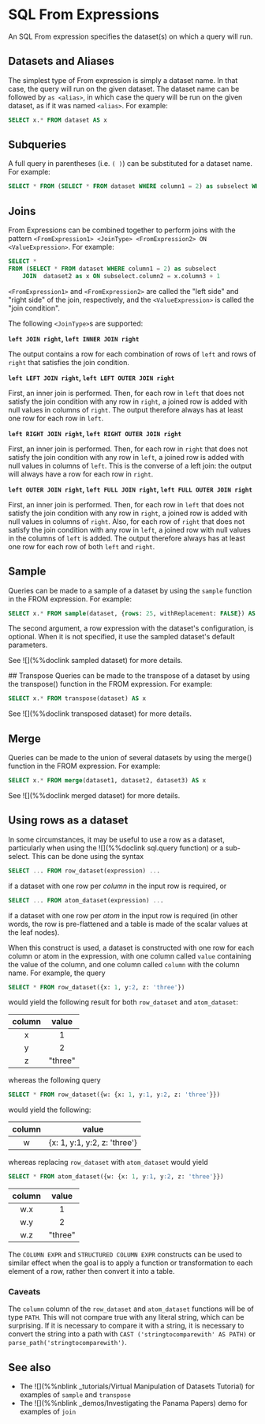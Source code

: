 # SQL From Expressions

An SQL From expression specifies the dataset(s) on which a query will run.

## Datasets and Aliases

The simplest type of From expression is simply a dataset name.  In that
case, the query will run on the given dataset. The dataset name can be followed by `as <alias>`, in which case the query will be run on the given dataset, as if it was named `<alias>`. For example:

```sql
SELECT x.* FROM dataset AS x
```

## Subqueries

A full query in parentheses (i.e. `( )`) can be substituted for a dataset name. For example:

```sql
SELECT * FROM (SELECT * FROM dataset WHERE column1 = 2) as subselect WHERE column2 = 4'
```

## Joins

From Expressions can be combined together to perform joins with the pattern `<FromExpression1> <JoinType> <FromExpression2> ON <ValueExpression>`. For example:

```sql
SELECT * 
FROM (SELECT * FROM dataset WHERE column1 = 2) as subselect 
    JOIN  dataset2 as x ON subselect.column2 = x.column3 + 1

```

`<FromExpression1>` and `<FromExpression2>` are called the "left side" and "right side" of the join, respectively, and the `<ValueExpression>` is called the "join condition".

The following `<JoinType>`s are supported:

**`left JOIN right`, `left INNER JOIN right`**

The output contains a row for each combination of rows of `left` and rows of `right` that satisfies the join condition.

**`left LEFT JOIN right`, `left LEFT OUTER JOIN right`**

First, an inner join is performed. Then, for each row in `left` that does not satisfy the join condition with any row in `right`, a joined row is added with null values in columns of `right`. The output therefore always has at least one row for each row in `left`.

**`left RIGHT JOIN right`, `left RIGHT OUTER JOIN right`**

First, an inner join is performed. Then, for each row in `right` that does not satisfy the join condition with any row in `left`, a joined row is added with null values in columns of `left`. This is the converse of a left join: the output will always have a row for each row in `right`.

**`left OUTER JOIN right`, `left FULL JOIN right`, `left FULL OUTER JOIN right`**

First, an inner join is performed. Then, for each row in `left` that does not satisfy the join condition with any row in `right`, a joined row is added with null values in columns of `right`. Also, for each row of `right` that does not satisfy the join condition with any row in `left`, a joined row with null values in the columns of `left` is added. The output therefore always has at least one row for each row of both `left` and `right`.

## <a name="sample-function"></a>Sample

Queries can be made to a sample of a dataset by using the `sample` function in the FROM expression. For example:

```sql
SELECT x.* FROM sample(dataset, {rows: 25, withReplacement: FALSE}) AS x
```

The second argument, a row expression  with the dataset's configuration, is optional. When it is not specified, it 
use the sampled dataset's default parameters.

See ![](%%doclink sampled dataset) for more details.

##<a name="transpose-function"></a> Transpose 
Queries can be made to the transpose of a dataset by using the transpose() function in the FROM expression. For example:

```sql
SELECT x.* FROM transpose(dataset) AS x
```

See ![](%%doclink transposed dataset) for more details.

## <a name="merge-function"></a>Merge

Queries can be made to the union of several datasets by using the merge() function in the FROM expression. For example:

```sql
SELECT x.* FROM merge(dataset1, dataset2, dataset3) AS x
```

See ![](%%doclink merged dataset) for more details.

## Using rows as a dataset

In some circumstances, it may be useful to use a row as a dataset,
particularly when using the ![](%%doclink sql.query function) or a
sub-select.  This can be done using the syntax

```sql
SELECT ... FROM row_dataset(expression) ...
```

if a dataset with one row per *column* in the input row is required, or

```sql
SELECT ... FROM atom_dataset(expression) ...
```

if a dataset with one row per *atom* in the input row is required
(in other words, the row is pre-flattened and a table is made of
the scalar values at the leaf nodes).

When this construct is used, a dataset is constructed with one row
for each column or atom in the expression, with one column called `value`
containing the value of the column, and one column called `column`
with the column name.  For example, the query

```sql
SELECT * FROM row_dataset({x: 1, y:2, z: 'three'})
```

would yield the following result for both `row_dataset` and `atom_dataset`:


column  |  value
:------:|:-------:
x       |  1
y       |  2
z       |  "three"

whereas the following query

```sql
SELECT * FROM row_dataset({w: {x: 1, y:1, y:2, z: 'three'}})
```

would yield the following:


column  |  value
:------:|:-------:
w       |  {x: 1, y:1, y:2, z: 'three'}

whereas replacing `row_dataset` with `atom_dataset` would yield

```sql
SELECT * FROM atom_dataset({w: {x: 1, y:1, y:2, z: 'three'}})
```

column    |  value
:--------:|:-------:
w.x       |  1
w.y       |  2
w.z       |  "three"

The `COLUMN EXPR` and `STRUCTURED COLUMN EXPR` constructs can be used to
similar effect when the goal is to apply a function or transformation to
each element of a row, rather then convert it into a table.

### Caveats

The `column` column of the `row_dataset` and `atom_dataset` functions will
be of type `PATH`.  This will not compare true with any literal string,
which can be surprising.  If it is necessary to compare it with a string, it is
necessary to convert the string into a path with `CAST ('stringtocomparewith' AS PATH)` or `parse_path('stringtocomparewith')`.

## See also

* The ![](%%nblink _tutorials/Virtual Manipulation of Datasets Tutorial) for examples of `sample` and `transpose`
* The ![](%%nblink _demos/Investigating the Panama Papers) demo for examples of `join`

